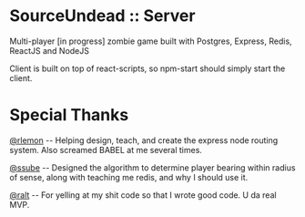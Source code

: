 SourceUndead :: Server
============

Multi-player [in progress] zombie game built with Postgres, Express, Redis, ReactJS and NodeJS

Client is built on top of react-scripts, so npm-start should simply start the client.

Special Thanks
==============

[@rlemon](https://github.com/rlemon) -- Helping design, teach, and create the express node routing system. Also screamed BABEL at me several times.

[@ssube](https://github.com/ssube) -- Designed the algorithm to determine player bearing within radius of sense, along with teaching me redis, and why I should use it.

[@ralt](https://github.com/ralt) -- For yelling at my shit code so that I wrote good code. U da real MVP.
